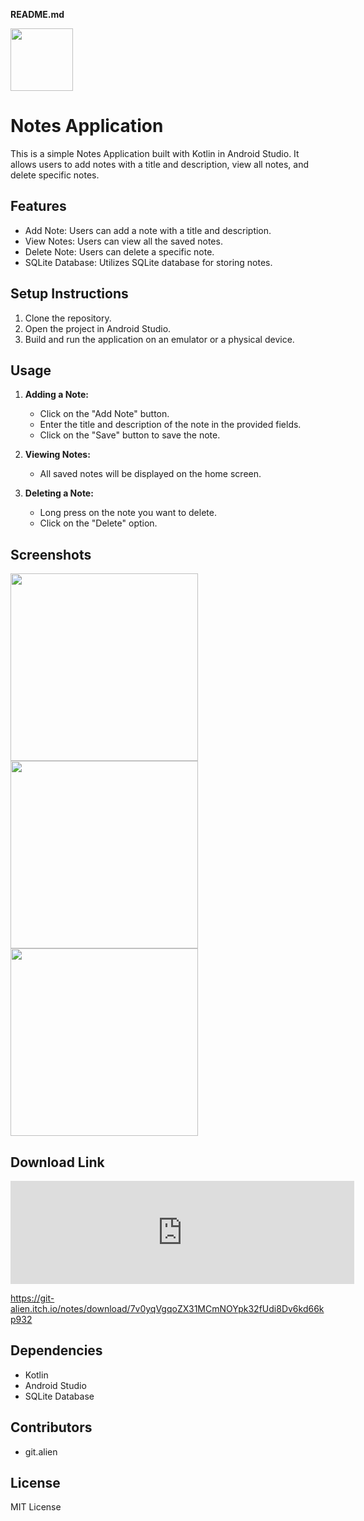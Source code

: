 **README.md**

<img src="https://github.com/Vishal8700/Notes-App/assets/97828106/1698937d-fc5b-4ea4-bb3d-041cfd3a3470" width="100">

# Notes Application

This is a simple Notes Application built with Kotlin in Android Studio. It allows users to add notes with a title and description, view all notes, and delete specific notes.

## Features
- Add Note: Users can add a note with a title and description.
- View Notes: Users can view all the saved notes.
- Delete Note: Users can delete a specific note.
- SQLite Database: Utilizes SQLite database for storing notes.

## Setup Instructions
1. Clone the repository.
2. Open the project in Android Studio.
3. Build and run the application on an emulator or a physical device.

## Usage
1. **Adding a Note:**
   - Click on the "Add Note" button.
   - Enter the title and description of the note in the provided fields.
   - Click on the "Save" button to save the note.

2. **Viewing Notes:**
   - All saved notes will be displayed on the home screen.

3. **Deleting a Note:**
   - Long press on the note you want to delete.
   - Click on the "Delete" option.
  
## Screenshots
<img src="https://github.com/Vishal8700/Notes-App/assets/97828106/8a428d66-58ff-4a82-95ea-c275462497ec" width="300">
<img src="https://github.com/Vishal8700/Notes-App/assets/97828106/dd6019d8-d6d1-41cd-80db-1c4153b1709f" width="300">
<img src="https://github.com/Vishal8700/Notes-App/assets/97828106/5d2aad02-3391-4290-bec1-7a6dab13aefd" width="300">


## Download Link 

<iframe frameborder="0" src="https://itch.io/embed/2519866?border_width=0&amp;link_color=e53b44" width="550" height="165"><a href="https://git-alien.itch.io/notes">Notes. by git_alien</a></iframe>

https://git-alien.itch.io/notes/download/7v0yqVgqoZX31MCmNOYpk32fUdi8Dv6kd66kp932

## Dependencies
- Kotlin
- Android Studio
- SQLite Database

## Contributors
- git.alien

## License
MIT License
